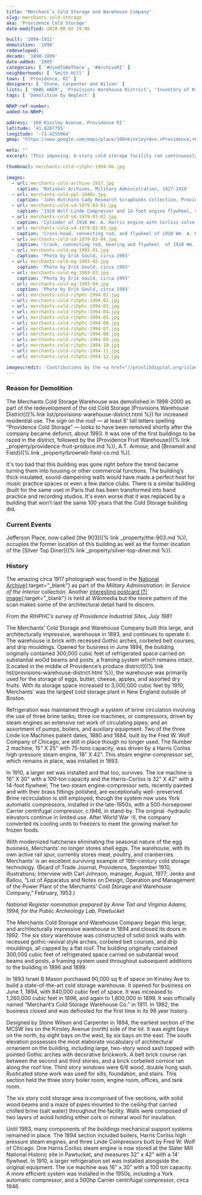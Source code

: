 ```yaml
---
title: "Merchant’s Cold Storage and Warehouse Company"
slug: merchants-cold-storage
aka: 'Providence Cold Storage'
date-modified: 2020-08-02 19:00

built: '1894-1911'
demolition: '1998'
redeveloped: 
decade: '1890-1899'
date-added: '2005'
categories: [ '#UsedToBeThere', '#ArchiveRI' ]
neighborhoods: [ 'Smith Hill' ]
town: [ 'Providence, RI' ]
designers: [ 'Stone, Carpenter and Wilson' ]
lists: [ 'HABS HAER', 'Provisions Warehouse District', 'Inventory of Historic Engineering & Industrial Sites 1978' ]
tags: [ 'Demolition by Neglect' ]

NRHP-ref-number:
added-to-NRHP:

address: '160 Kinsley Avenue, Providence RI'
latitude: '41.8287755'
longitude: '-71.4255064'
gmap: "https://www.google.com/maps/place/160+Kinsley+Ave,+Providence,+RI+02908/@41.8287755,-71.4255064,17z/data=!3m1!4b1!4m5!3m4!1s0x89e4450f2606c039:0x1658ce4ce4095854!8m2!3d41.8287755!4d-71.4233177"

meta: ""
excerpt: "This imposing, 6-story cold storage facility ran continuously for 98 years. It fell to the wrecking ball before converting these buildings becamethe cool thing to do."

thumbnail: merchants-cold-rihphc-1994-06.jpg

images:
  - url: merchants-cold-archive-1917.jpg
    caption: 'National Archives, Military Administration, 1917-1918'
  - url: merchants-cold-ppl-1940c.jpg
    caption: 'John Hutchins Cady Research Scrapbooks Collection, Providence Public Library, circa 1940 (guess)'
  - url: merchants-cold-sd-1979-03-01.jpg
    caption: '1910 Wolf-Linde Compressor and 14-foot engine flywheel, side view — Steve Dunwell, Photographer, March 1979'
  - url: merchants-cold-sd-1979-03-02.jpg
    caption: 'Cylinder of 1910 Wm. A. Harris engine with Corliss valve gear — Steve Dunwell, Photographer, March 1979'
  - url: merchants-cold-sd-1979-03-03.jpg
    caption: 'Cross-head, connecting rod, and flywheel of 1910 Wm. A. Harris engine — Steve Dunwell, Photographer, March 1979'
  - url: merchants-cold-sd-1979-03-04.jpg
    caption: 'Crank, connecting rod, bearing and flywheel  of 1910 Wm. A. Harris engine — Steve Dunwell, Photographer, March 1979'
  - url: merchants-cold-eg-1993-01.jpg
    caption: 'Photo by Erik Gould, circa 1993'
  - url: merchants-cold-eg-1993-02.jpg
    caption: 'Photo by Erik Gould, circa 1993'
  - url: merchants-cold-eg-1993-03.jpg
    caption: 'Photo by Erik Gould, circa 1993'
  - url: merchants-cold-eg-1993-04.jpg
    caption: 'Photo by Erik Gould, circa 1993'
  - url: merchants-cold-rihphc-1994-01.jpg
  - url: merchants-cold-rihphc-1994-02.jpg
  - url: merchants-cold-rihphc-1994-03.jpg
  - url: merchants-cold-rihphc-1994-04.jpg
  - url: merchants-cold-rihphc-1994-05.jpg
  - url: merchants-cold-rihphc-1994-06.jpg
  - url: merchants-cold-rihphc-1994-07.jpg
  - url: merchants-cold-rihphc-1994-08.jpg
  - url: merchants-cold-rihphc-1994-09.jpg
  - url: merchants-cold-rihphc-1994-10.jpg
  - url: merchants-cold-rihphc-1994-11.jpg
  - url: merchants-cold-rihphc-1994-12.jpg

imagescredit: 'Contributions by the <a href="//provlibdigital.org/islandora/object/islandora%3A036-03" target="_blank">John Hutchins Cady Research Scrapbooks Collection</a> at the Providence Public Library, Steve Dunwell, Virginia Adams & Anne Tait, and Erik Gould'
---
```


### Reason for Demolition

The Merchants Cold Storage Warehouse was demolished in 1998-2000 as part of the redevelopment of the old Cold Storage [Provisions Warehouse District]({% link list/provisions-warehouse-district.html %}) for increased residential use. The sign on the roof — at least 6' tall letters spelling “Providence Cold Storage” — looks to have been removed shortly after the company became defunct, about 1993. It was one of the first buildings to be razed in the district, followed by the [Providence Fruit Warehouse]({% link _property/providence-fruit-produce.md %}), A.T. Armour, and [Brownell and Field]({% link _property/brownell-field-co.md %}). 

It's too bad that this building was gone right before the trend became turning them into housing or other commercial functions. The building’s thick insulated, sound-dampening walls would have made a perfect host for music practice spaces or even a few dance clubs. There is a similar building (built for the same use) in Paris that has been transformed into band practice and recording studios. It's even worse that it was replaced by a building that won’t last the same 100 years that the Cold Storage building did.


### Current Events

Jefferson Place, now called [the 903]({% link _property/the-903.md %}), occupies the former location of this building as well as the former location of the [Silver Top Diner]({% link _property/silver-top-diner.md %}). 


### History

The amazing circa 1917 photograph was found in the [National Archive](//catalog.archives.gov/id/45500854){:target="_blank"} as part of the _Military Administration: In Service of the Interior_ collection. Another [interesting postcard (?) image](//commons.wikimedia.org/wiki/File:Merchants%27_Freezing_and_Cold_Storage_Company,_Providence,_Rhode_Island.jpg){:target="_blank"} is held at Wikimedia but the moire pattern of the scan makes some of the architectural detail hard to discern. 

_From the RIHPHC’s survey of Providence Industrial Sites, July 1981_

The Merchants’ Cold Storage and Warehouse Company built this large, and architecturally impressive, warehouse in 1893, and continues to operate it. The warehouse is brick with recessed Gothic arches, corbeled belt courses, and drip mouldings. Opened for business in June 1894, the building originally contained 300,000 cubic feet of refrigerated space carried on substantial woOd beams and posts, a framing system which remains intact. [Located in the middle of Providence’s produce district]({% link list/provisions-warehouse-district.html %}), the warehouse was primarily used for the storage of eggs, butter, cheese, apples, and assorted dry fruits. With its storage space increased to 3,000,000 cubic feet by 1910, Merchants’ was the largest cold storage plant in New England outside of Boston. 

Refrigeration was maintained through a system of brine circulation involving the use of three brine tanks; three ice machines, or compressors, driven by steam engines an extensive net work of circulating pipes; and an assortment of pumps, boilers, and auxiliary equipment. Two of the three Linde Ice Machines patent dates, 1880 and 1884, built by the Fred W. Wolf Company of Chicago, are still in place though no longer used. The Number 2 machine, 15" X 25" with 75-tons capacity, was driven by a Harris Corliss high-pressure steam engine, 18" X 42". This steam engine-compressor set, which remains in place, was installed in 1893. 

In 1910, a larger set was installed and that too, survives. The ice machine is 16" X 30" with a 100-ton capacity and the Harris-Corliss is 32" X 42" with a 14-foot flywheel; The two steam engine-compressor sets, recently painted and with their brass fittings polished, are exceptionally well- preserved. Brine recirculation is still employed, though the system now uses York automatic compressors, installed in the late-1950s, with a 500-horsepower Carrier centrifugal compressor, c.l946, in stand-by. The original -hydraulic elevators continue in limited use. After World War -II, the company converted its cooling units to freezers to meet the growing market for frozen foods. 

With modernized hatcheries eliminating the seasonal nature of the egg business, Merchants’ no longer stores shell eggs. The warehouse, with its own active rail spur, currently stores meat, poultry, and cranberries. Merchants’ is an excellent surviving example of 19th-century cold storage technology. (Board of Trade Journal, Providence, September 1910, illustrations; Interview with Carl Johnson, manager, August, 1977; Jenks and Ballou, “List of Apparatus and Notes on Design, Operation and Management of the Power Plant of the Merchants’ Cold Storage and Warehouse Company,” February, 1953.)

_National Register nomination prepared by Anne Tait and Virginia Adams, 1994, for the Public Archeology Lab, Pawtucket_

The Merchants Cold Storage and Warehouse Company began this large, and architecturally impressive warehouse in 1894 and closed its doors in 1992. The six story warehouse was constructed of solid brick walls with recessed gothic-revival style arches, corbeled belt courses, and drip mouldings, all capped by a flat roof. The building originally contained 300,000 cubic feet of refrigerated space carried on substantial wood beams and posts, a framing system used throughout subsequent additions to the building in 1896 and 1899.

In 1893 Israel B Mason purchased 90,000 sq ft of space on Kinsley Ave to build a state-of-the-art cold storage warehouse. It opened for business on June 1, 1894, with 840,000 cubic feet of space. It was increased to 1,260,000 cubic feet in 1896, and again to 1,800,000 in 1899. It was officially named “Merchant’s Cold Storage Warehouse Co.” in 1911. In 1992, the business closed and was defrosted for the first time in its 98 year history.

Designed by Stone Wilson and Carpenter in 1894, the earliest section of the MCSW lies on the Kinsley Avenue (north) side of the lot. It was eight bays on the north, by eight bays on the west, by six bays on the east. The south elevation possesses the most elaborate vocabulary of architectural ornament on the building, including large, two-story wood sash topped with pointed Gothic arches with decorative brickwork. A belt brick course ran between the second and third stories, and a brick corbelled cornice ran along the roof line. Third story windows were 6/6 wood, double hung sash. Rusticated stone work was used for sills, foundation, and stairs. This section held the three story boiler room, engine room, offices, and tank room.

The six story cold storage area is comprised of five sections, with solid wood beams and a maze of pipes mounted to the ceiling that carried chiilled brine (salt water) throughout the facility. Walls were composed of two layers of wood holding either cork or mineral wool for insulation.

Until 1993, many components of the buildings mechanical support systems remained in place. The 1894 section included boilers, Harris Corliss high pressure steam engines, and three Linde Compressors built by Fred W. Wolf of Chicago. One Harris Corliss steam engine is now stored at the Slater Mill National Historic site in Pawtucket, and measures 32" x 42" with a 14' flywheel. In 1910, a larger refrigeration set was installed alongside the original equipment. The ice machine was 16" x 30" with a 100 ton capacity. A more efficient system was installed in the 1950s, including a York automatic compressor, and a 500hp Carrier centrifugal compressor, circa 1946.
